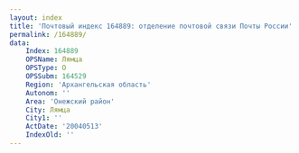 ```yaml
---
layout: index
title: 'Почтовый индекс 164889: отделение почтовой связи Почты России'
permalink: /164889/
data:
    Index: 164889
    OPSName: Лямца
    OPSType: О
    OPSSubm: 164529
    Region: 'Архангельская область'
    Autonom: ''
    Area: 'Онежский район'
    City: Лямца
    City1: ''
    ActDate: '20040513'
    IndexOld: ''
---
```

